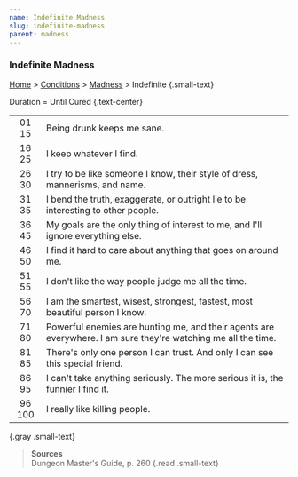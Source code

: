 ```yaml
---
name: Indefinite Madness
slug: indefinite-madness
parent: madness
---
```

### Indefinite Madness
 [Home](dm-operations-center) > [Conditions](conditions) > [Madness](madness) > Indefinite {.small-text}

Duration = Until Cured {.text-center}

|||
| :---: | :-------------------------------------------------------------------------------------------------------------|
| 01 15 | Being drunk keeps me sane.                                                                                    |
| 16 25 | I keep whatever I find.                                                                                       |
| 26 30 | I try to be like someone I know, their style of dress, mannerisms, and name.                                  |
| 31 35 | I bend the truth, exaggerate, or outright lie to be interesting to other people.                              |
| 36 45 | My goals are the only thing of interest to me, and I'll ignore everything else.                               |
| 46 50 | I find it hard to care about anything that goes on around me.                                                 |
| 51 55 | I don't like the way people judge me all the time.                                                            |
| 56 70 | I am the smartest, wisest, strongest, fastest, most beautiful person I know.                                  |
| 71 80 | Powerful enemies are hunting me, and their agents are everywhere. I am sure they're watching me all the time. |
| 81 85 | There's only one person I can trust. And only I can see this special friend.                                  |
| 86 95 | I can't take anything seriously. The more serious it is, the funnier I find it.                               |
| 96 100 | I really like killing people.                                                                                |
{.gray .small-text}

> **Sources** <br/>
> Dungeon Master's Guide, p. 260
{.read .small-text}